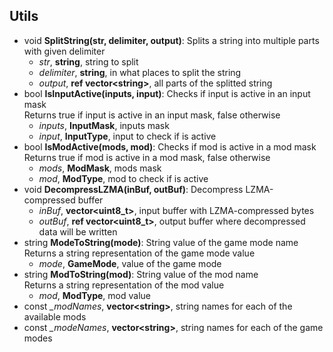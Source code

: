 ## Utils
* void **SplitString(str, delimiter, output)**: Splits a string into multiple parts with given delimiter
    - *str*, **string**, string to split
    - *delimiter*, **string**, in what places to split the string
    - *output*, **ref vector\<string>**, all parts of the splitted string
* bool **IsInputActive(inputs, input)**: Checks if input is active in an input mask
<br>Returns true if input is active in an input mask, false otherwise
    - *inputs*, **InputMask**, inputs mask
    - *input*, **InputType**, input to check if is active
* bool **IsModActive(mods, mod)**: Checks if mod is active in a mod mask
<br>Returns true if mod is active in a mod mask, false otherwise
    - *mods*, **ModMask**, mods mask
    - *mod*, **ModType**, mod to check if is active
* void **DecompressLZMA(inBuf, outBuf)**: Decompress LZMA-compressed buffer
    - *inBuf*, **vector\<uint8_t>**, input buffer with LZMA-compressed bytes
    - *outBuf*, **ref vector\<uint8_t>**, output buffer where decompressed data will be written
* string **ModeToString(mode)**: String value of the game mode name
<br>Returns a string representation of the game mode value
    - *mode*, **GameMode**, value of the game mode
* string **ModToString(mod)**: String value of the mod name
<br>Returns a string representation of the mod value
    - *mod*, **ModType**, mod value
* const *_modNames*, **vector\<string>**, string names for each of the available mods
* const *_modeNames*, **vector\<string>**, string names for each of the game modes
